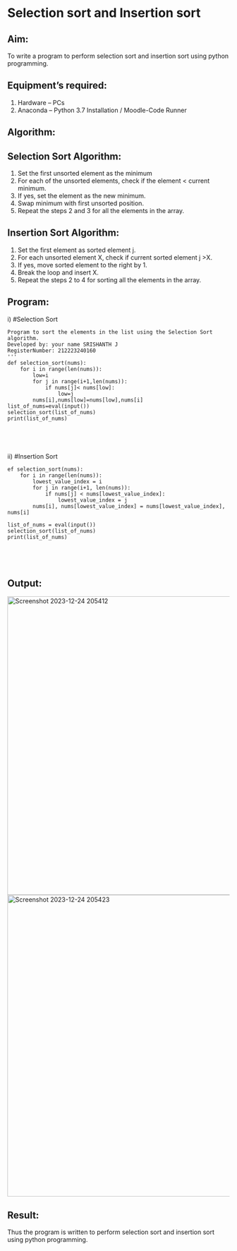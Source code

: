 # Selection sort and Insertion sort
## Aim:
To write a program to perform selection sort and insertion sort using python programming.
## Equipment’s required:
1.	Hardware – PCs
2.	Anaconda – Python 3.7 Installation / Moodle-Code Runner
## Algorithm:
## Selection Sort Algorithm:
1.	Set the first unsorted element as the minimum
2.	For each of the unsorted elements, check if the element < current minimum.
3.	If yes, set the element as the new minimum.
4.	Swap minimum with first unsorted position.
5.	Repeat the steps 2 and 3 for all the elements in the array.
## Insertion Sort Algorithm:
1.	Set the first element as sorted element j.
2.	For each unsorted element X, check if current sorted element j >X.
3.	If yes, move sorted element to the right by 1.
4.	Break the loop and insert X.
5.	Repeat the steps 2 to 4 for sorting all the elements in the array.
## Program:
i)	#Selection Sort
```
Program to sort the elements in the list using the Selection Sort algorithm.
Developed by: your name SRISHANTH J
RegisterNumber: 212223240160
'''
def selection_sort(nums):
    for i in range(len(nums)):
        low=i
        for j in range(i+1,len(nums)):
            if nums[j]< nums[low]:
                low=j
        nums[i],nums[low]=nums[low],nums[i]
list_of_nums=eval(input())        
selection_sort(list_of_nums) 
print(list_of_nums)





```
ii)	#Insertion Sort
```
ef selection_sort(nums):
    for i in range(len(nums)):
        lowest_value_index = i
        for j in range(i+1, len(nums)):
            if nums[j] < nums[lowest_value_index]:
                lowest_value_index = j
        nums[i], nums[lowest_value_index] = nums[lowest_value_index], nums[i]

list_of_nums = eval(input())
selection_sort(list_of_nums)
print(list_of_nums)





```

## Output:
<img width="677" alt="Screenshot 2023-12-24 205412" src="https://github.com/srishanth2006/Sorting-Algorithm/assets/150319470/1dcda9e8-ee74-4c26-8bc6-74182df204ad">

<img width="684" alt="Screenshot 2023-12-24 205423" src="https://github.com/srishanth2006/Sorting-Algorithm/assets/150319470/d1bcfe81-ed11-4d38-aa0f-342f634d4ad4">

## Result:
Thus the program is written to perform selection sort and insertion sort using python programming.
